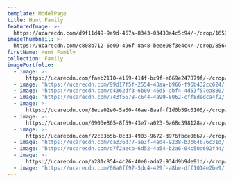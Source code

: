 ```yaml
---
template: ModelPage
title: Hunt Family
featuredImage: >-
  https://ucarecdn.com/d9f11d49-9e9d-467a-8343-03438a4c5c94/-/crop/1650x728/0,310/-/preview/
imageThumbnail: >-
  https://ucarecdn.com/c808b712-6e09-496f-8a48-beee98f3e4c4/-/crop/856x1100/525,0/-/preview/
firstName: Hunt Family
collection: Family
imagePortfolio:
  - image: >-
      https://ucarecdn.com/faeb2110-4159-414f-bc9f-e669e247879f/-/crop/1468x1100/182,0/-/preview/
  - image: 'https://ucarecdn.com/99d17f5f-2554-43aa-b966-f96b432cc624/'
  - image: 'https://ucarecdn.com/d4362df3-6b00-46d5-abf4-4d53f57ea880/'
  - image: 'https://ucarecdn.com/743f5678-c644-4a99-8062-cff8dedca4f2/'
  - image: >-
      https://ucarecdn.com/8eca02e0-5a60-46ae-8aaf-f1d0b59c6106/-/crop/1403x1100/247,0/-/preview/
  - image: >-
      https://ucarecdn.com/0903e865-8f59-43e7-a023-6a68c398128a/-/crop/1357x1100/293,0/-/preview/
  - image: >-
      https://ucarecdn.com/72c83b5b-0c33-4903-9672-d976fbce0667/-/crop/1149x1100/501,0/-/preview/
  - image: 'https://ucarecdn.com/ca336d77-ae3f-4ed4-9238-b3b64676c31d/'
  - image: 'https://ucarecdn.com/d7f2aecb-6d52-4a54-b2a6-04c50d602f44/'
  - image: >-
      https://ucarecdn.com/a281c854-4c26-40e0-ada2-934d9b9de91d/-/crop/993x1100/578,0/-/preview/
  - image: 'https://ucarecdn.com/66a0ff97-5dc4-429f-a8be-dff1014e2be9/'
---
```


